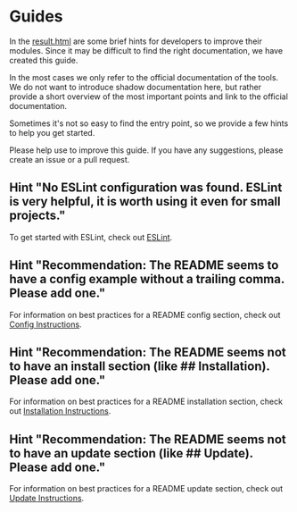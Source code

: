 # Guides

In the [result.html](https://modules.magicmirror.builders/result.html) are some brief hints for developers to improve their modules. Since it may be difficult to find the right documentation, we have created this guide.

In the most cases we only refer to the official documentation of the tools. We do not want to introduce shadow documentation here, but rather provide a short overview of the most important points and link to the official documentation.

Sometimes it's not so easy to find the entry point, so we provide a few hints to help you get started.

Please help use to improve this guide. If you have any suggestions, please create an issue or a pull request.

## Hint "No ESLint configuration was found. ESLint is very helpful, it is worth using it even for small projects."

To get started with ESLint, check out [ESLint](eslint.md).

## Hint "Recommendation: The README seems to have a config example without a trailing comma. Please add one."

For information on best practices for a README config section, check out [Config Instructions](readme_bestpractices.md#Config-Instructions).

## Hint "Recommendation: The README seems not to have an install section (like ## Installation). Please add one."

For information on best practices for a README installation section, check out [Installation Instructions](readme_bestpractices.md#Installation-Instructions).

## Hint "Recommendation: The README seems not to have an update section (like ## Update). Please add one."

For information on best practices for a README update section, check out [Update Instructions](readme_bestpractices.md#Update-Instructions).
